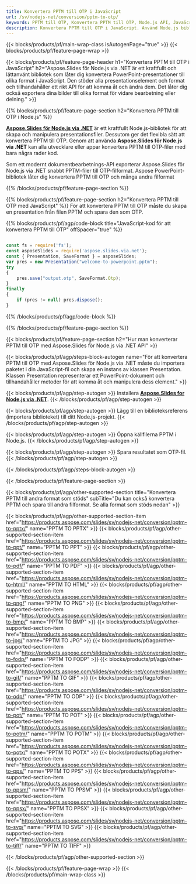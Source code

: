 ```yaml
---
title: Konvertera PPTM till OTP i JavaScript
url: /sv/nodejs-net/conversion/pptm-to-otp/
keywords: PPTM till OTP, Konvertera PPTM till OTP, Node.js API, JavaScript Library, PPTM, OTP
description: Konvertera PPTM till OTP i JavaScript. Använd Node.js biblioteks-API för att konvertera PPTM-filer till OTP
---
```


{{< blocks/products/pf/main-wrap-class isAutogenPage="true" >}}
{{< blocks/products/pf/feature-page-wrap >}}

{{< blocks/products/pf/feature-page-header h1="Konvertera PPTM till OTP i JavaScript" h2="Aspose.Slides för Node.js via .NET är ett kraftfullt och lättanvänt bibliotek som låter dig konvertera PowerPoint-presentationer till olika format i JavaScript. Den stöder alla presentationselement och format och tillhandahåller ett rikt API för att komma åt och ändra dem. Det låter dig också exportera dina bilder till olika format för vidare bearbetning eller delning." >}}

{{% blocks/products/pf/feature-page-section h2="Konvertera PPTM till OTP i Node.js" %}}

[**Aspose.Slides för Node.js via .NET**](https://products.aspose.com/slides/sv/nodejs-net/) är ett kraftfullt Node.js-bibliotek för att skapa och manipulera presentationsfiler. Dessutom ger det flexibla sätt att konvertera PPTM till OTP. Genom att använda **Aspose.Slides för Node.js via .NET** kan alla utvecklare eller appar konvertera PPTM till OTP-filer med bara några rader kod.

Som ett modernt dokumentbearbetnings-API exporterar Aspose.Slides för Node.js via .NET snabbt PPTM-filer till OTP-filformat. Aspose PowerPoint-bibliotek låter dig konvertera PPTM till OTP och många andra filformat

{{% /blocks/products/pf/feature-page-section %}}

{{% blocks/products/pf/feature-page-section  h2="Konvertera PPTM till OTP med JavaScript" %}}
För att konvertera PPTM till OTP måste du skapa en presentation från filen PPTM och spara den som OTP.

{{% blocks/products/pf/agp/code-block title="JavaScript-kod för att konvertera PPTM till OTP" offSpacer="true" %}}

```javascript

const fs = require('fs');
const asposeSlides = require('aspose.slides.via.net');
const { Presentation, SaveFormat } = asposeSlides;
var pres = new Presentation("welcome-to-powerpoint.pptm");
try
{
    pres.save("output.otp", SaveFormat.Otp);
}
finally
{
    if (pres != null) pres.dispose();
}
```


{{% /blocks/products/pf/agp/code-block %}}

{{% /blocks/products/pf/feature-page-section %}}

{{< blocks/products/pf/feature-page-section  h2="Hur man konverterar PPTM till OTP med Aspose.Slides för Node.js via .NET API" >}}

{{< blocks/products/pf/agp/steps-block-autogen name="För att konvertera PPTM till OTP med Aspose.Slides för Node.js via .NET måste du importera paketet i din JavaScript-fil och skapa en instans av klassen Presentation. Klassen Presentation representerar ett PowerPoint-dokument och tillhandahåller metoder för att komma åt och manipulera dess element." >}}

{{< blocks/products/pf/agp/step-autogen >}}
Installera [**Aspose.Slides for Node.js via .NET**](https://products.aspose.com/slides/sv/nodejs-net/).
{{< /blocks/products/pf/agp/step-autogen >}}

{{< blocks/products/pf/agp/step-autogen >}}
Lägg till en biblioteksreferens (importera biblioteket) till ditt Node.js-projekt.
{{< /blocks/products/pf/agp/step-autogen >}}

{{< blocks/products/pf/agp/step-autogen >}}
Öppna källfilerna PPTM i Node.js.
{{< /blocks/products/pf/agp/step-autogen >}}

{{< blocks/products/pf/agp/step-autogen >}}
Spara resultatet som OTP-fil.
{{< /blocks/products/pf/agp/step-autogen >}}

{{< /blocks/products/pf/agp/steps-block-autogen >}}

{{< /blocks/products/pf/feature-page-section >}}

{{< blocks/products/pf/agp/other-supported-section title="Konvertera PPTM till andra format som stöds" subTitle="Du kan också konvertera PPTM och spara till andra filformat. Se alla format som stöds nedan" >}}

{{< blocks/products/pf/agp/other-supported-section-item href="https://products.aspose.com/slides/sv/nodejs-net/conversion/pptm-to-pptx/" name="PPTM TO PPTX" >}}
{{< blocks/products/pf/agp/other-supported-section-item href="https://products.aspose.com/slides/sv/nodejs-net/conversion/pptm-to-ppt/" name="PPTM TO PPT" >}}
{{< blocks/products/pf/agp/other-supported-section-item href="https://products.aspose.com/slides/sv/nodejs-net/conversion/pptm-to-pdf/" name="PPTM TO PDF" >}}
{{< blocks/products/pf/agp/other-supported-section-item href="https://products.aspose.com/slides/sv/nodejs-net/conversion/pptm-to-html/" name="PPTM TO HTML" >}}
{{< blocks/products/pf/agp/other-supported-section-item href="https://products.aspose.com/slides/sv/nodejs-net/conversion/pptm-to-png/" name="PPTM TO PNG" >}}
{{< blocks/products/pf/agp/other-supported-section-item href="https://products.aspose.com/slides/sv/nodejs-net/conversion/pptm-to-bmp/" name="PPTM TO BMP" >}}
{{< blocks/products/pf/agp/other-supported-section-item href="https://products.aspose.com/slides/sv/nodejs-net/conversion/pptm-to-jpg/" name="PPTM TO JPG" >}}
{{< blocks/products/pf/agp/other-supported-section-item href="https://products.aspose.com/slides/sv/nodejs-net/conversion/pptm-to-fodp/" name="PPTM TO FODP" >}}
{{< blocks/products/pf/agp/other-supported-section-item href="https://products.aspose.com/slides/sv/nodejs-net/conversion/pptm-to-gif/" name="PPTM TO GIF" >}}
{{< blocks/products/pf/agp/other-supported-section-item href="https://products.aspose.com/slides/sv/nodejs-net/conversion/pptm-to-odp/" name="PPTM TO ODP" >}}
{{< blocks/products/pf/agp/other-supported-section-item href="https://products.aspose.com/slides/sv/nodejs-net/conversion/pptm-to-pot/" name="PPTM TO POT" >}}
{{< blocks/products/pf/agp/other-supported-section-item href="https://products.aspose.com/slides/sv/nodejs-net/conversion/pptm-to-potm/" name="PPTM TO POTM" >}}
{{< blocks/products/pf/agp/other-supported-section-item href="https://products.aspose.com/slides/sv/nodejs-net/conversion/pptm-to-potx/" name="PPTM TO POTX" >}}
{{< blocks/products/pf/agp/other-supported-section-item href="https://products.aspose.com/slides/sv/nodejs-net/conversion/pptm-to-pps/" name="PPTM TO PPS" >}}
{{< blocks/products/pf/agp/other-supported-section-item href="https://products.aspose.com/slides/sv/nodejs-net/conversion/pptm-to-ppsm/" name="PPTM TO PPSM" >}}
{{< blocks/products/pf/agp/other-supported-section-item href="https://products.aspose.com/slides/sv/nodejs-net/conversion/pptm-to-ppsx/" name="PPTM TO PPSX" >}}
{{< blocks/products/pf/agp/other-supported-section-item href="https://products.aspose.com/slides/sv/nodejs-net/conversion/pptm-to-svg/" name="PPTM TO SVG" >}}
{{< blocks/products/pf/agp/other-supported-section-item href="https://products.aspose.com/slides/sv/nodejs-net/conversion/pptm-to-tiff/" name="PPTM TO TIFF" >}}


{{< /blocks/products/pf/agp/other-supported-section >}}

{{< /blocks/products/pf/feature-page-wrap >}}
{{< /blocks/products/pf/main-wrap-class >}}